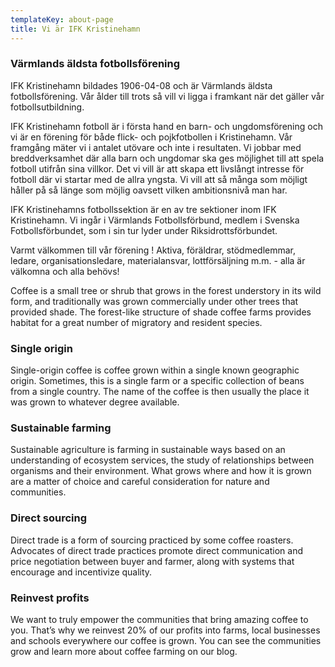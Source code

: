 ```yaml
---
templateKey: about-page
title: Vi är IFK Kristinehamn
---
```

### Värmlands äldsta fotbollsförening

IFK Kristinehamn bildades 1906-04-08 och är Värmlands äldsta fotbollsförening. Vår ålder till trots så vill vi ligga i framkant när det gäller vår fotbollsutbildning.

IFK Kristinehamn fotboll är i första hand en barn- och ungdomsförening och vi är en förening för både flick- och pojkfotbollen i Kristinehamn. Vår framgång mäter vi i antalet utövare och inte i resultaten. Vi jobbar med breddverksamhet där alla barn och ungdomar ska ges möjlighet till att spela fotboll utifrån sina villkor. Det vi vill är att skapa ett livslångt intresse för fotboll där vi startar med de allra yngsta.  Vi vill att så många som möjligt håller på så länge som möjlig oavsett vilken ambitionsnivå man har.

IFK Kristinehamns fotbollssektion är en av tre sektioner inom IFK Kristinehamn. Vi ingår i Värmlands Fotbollsförbund, medlem i Svenska Fotbollsförbundet, som i sin tur lyder under Riksidrottsförbundet.

Varmt välkommen till vår förening ! Aktiva, föräldrar, stödmedlemmar, ledare, organisationsledare, materialansvar, lottförsäljning m.m. - alla är välkomna och alla behövs!

Coffee is a small tree or shrub that grows in the forest understory in its wild form, and traditionally was grown commercially under other trees that provided shade. The forest-like structure of shade coffee farms provides habitat for a great number of migratory and resident species.

### Single origin

Single-origin coffee is coffee grown within a single known geographic origin. Sometimes, this is a single farm or a specific collection of beans from a single country. The name of the coffee is then usually the place it was grown to whatever degree available.

### Sustainable farming

Sustainable agriculture is farming in sustainable ways based on an understanding of ecosystem services, the study of relationships between organisms and their environment. What grows where and how it is grown are a matter of choice and careful consideration for nature and communities.

### Direct sourcing

Direct trade is a form of sourcing practiced by some coffee roasters. Advocates of direct trade practices promote direct communication and price negotiation between buyer and farmer, along with systems that encourage and incentivize quality.

### Reinvest profits

We want to truly empower the communities that bring amazing coffee to you. That’s why we reinvest 20% of our profits into farms, local businesses and schools everywhere our coffee is grown. You can see the communities grow and learn more about coffee farming on our blog.
